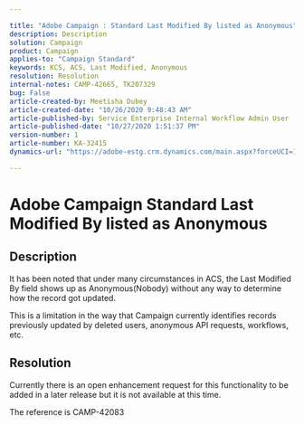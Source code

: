 ```yaml
---

title: "Adobe Campaign : Standard Last Modified By listed as Anonymous"  
description: Description  
solution: Campaign  
product: Campaign  
applies-to: "Campaign Standard"  
keywords: KCS, ACS, Last Modified, Anonymous  
resolution: Resolution  
internal-notes: CAMP-42665, TK207329  
bug: False  
article-created-by: Meetisha Dubey  
article-created-date: "10/26/2020 9:48:43 AM"  
article-published-by: Service Enterprise Internal Workflow Admin User  
article-published-date: "10/27/2020 1:51:37 PM"  
version-number: 1  
article-number: KA-32415  
dynamics-url: "https://adobe-estg.crm.dynamics.com/main.aspx?forceUCI=1&pagetype=entityrecord&etn=knowledgearticle&id=8f217b42-7017-eb11-a812-000d3a593b88"

---
```


# Adobe Campaign Standard Last Modified By listed as Anonymous

## Description

It has been noted that under many circumstances in ACS, the Last Modified By field shows up as Anonymous(Nobody) without any way to determine how the record got updated.

This is a limitation in the way that Campaign currently identifies records previously updated by deleted users, anonymous API requests, workflows, etc.

## Resolution

Currently there is an open enhancement request for this functionality to be added in a later release but it is not available at this time.

The reference is CAMP-42083
